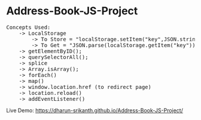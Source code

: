 # Address-Book-JS-Project
<pre>
Concepts Used:
    -> LocalStorage
        -> To Store = "localStorage.setItem("key",JSON.stringify(value))"
        -> To Get = "JSON.parse(localStorage.getItem("key"))"
    -> getElementByID();
    -> querySelectorAll();
    -> splice
    -> Array.isArray();    
    -> forEach()
    -> map()
    -> window.location.href (to redirect page)
    -> location.reload()
    -> addEventListener()
</pre>

    
Live Demo:  https://dharun-srikanth.github.io/Address-Book-JS-Project/
